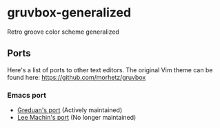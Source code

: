 gruvbox-generalized
===================

Retro groove color scheme generalized

## Ports

Here's a list of ports to other text editors. The original Vim theme can be found here: https://github.com/morhetz/gruvbox

### Emacs port

- [Greduan's port](https://github.com/Greduan/emacs-theme-gruvbox) (Actively maintained)
- [Lee Machin's port](https://github.com/leemachin/emacs-gruvbox-theme) (No longer maintained)

